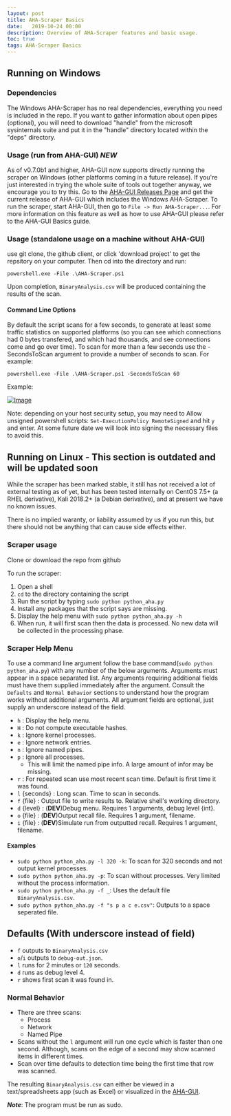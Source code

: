 ```yaml
---
layout: post
title: AHA-Scraper Basics
date:   2019-10-24 00:00
description: Overview of AHA-Scraper features and basic usage.
toc: true
tags: AHA-Scraper Basics
---
```


## Running on Windows

### Dependencies

The Windows AHA-Scraper has no real dependencies, everything you need is included in the repo. If you want to gather information about open pipes (optional), you will need to download "handle" from the microsoft sysinternals suite and put it in the "handle" directory located within the "deps" directory.

### Usage (run from AHA-GUI) ***NEW***

As of v0.7.0b1 and higher, AHA-GUI now supports directly running the scraper on Windows (other platforms coming in a future release). If you're just interested in trying the whole suite of tools out together anyway, we encourage you to try this. Go to the [AHA-GUI Releases Page](https://github.com/aha-project/AHA-GUI/releases) and get the current release of AHA-GUI which includes the Windows AHA-Scraper. To run the scraper, start AHA-GUI, then go to `File -> Run AHA-Scraper...`. For more information on this feature as well as how to use AHA-GUI please refer to the AHA-GUI Basics guide.


### Usage (standalone usage on a machine without AHA-GUI)

use git clone, the github client, or click 'download project' to get the repsitory on your computer. Then cd into the directory and run:

```powershell.exe -File .\AHA-Scraper.ps1```

Upon completion, `BinaryAnalysis.csv` will be produced containing the results of the scan.

#### Command Line Options

By default the script scans for a few seconds, to generate at least some traffic statistics on supported platforms (so you can see which connections had 0 bytes transfered, and which had thousands, and see connections come and go over time). To scan for more than a few seconds use the -SecondsToScan argument to provide a number of seconds to scan. For example:

```powershell.exe -File .\AHA-Scraper.ps1 -SecondsToScan 60```

Example:

[![Image](https://aha-project.github.io/images/AHA-Scraper.png)](https://aha-project.github.io/images/AHA-Scraper.png)

Note: depending on your host security setup, you may need to Allow unsigned powershell scripts: `Set-ExecutionPolicy RemoteSigned` and hit `y` and enter. At some future date we will look into signing the necessary files to avoid this.

## Running on Linux - This section is outdated and will be updated soon

While the scraper has been marked stable, it still has not received a lot of external testing as of yet, but has been tested internally on CentOS 7.5+ (a RHEL derivative), Kali 2018.2+ (a Debian derivative), and at present we have no known issues.

There is no implied waranty, or liability assumed by us if you run this, but there should not be anything that can cause side effects either.

### Scraper usage
Clone or download the repo from github

To run the scraper:
1. Open a shell
1. `cd` to the directory containing the script
1. Run the script by typing `sudo python python_aha.py`
1. Install any packages that the script says are missing.
1. Display the help menu with `sudo python python_aha.py -h`
1. When run, it will first scan then the data is processed. No new data will be collected in the processing phase. 

### Scraper Help Menu
To use a command line argument follow the base command(`sudo python python_aha.py`) 
with any number of the below arguments. Arguments must appear in a space separated 
list. Any arguments requiring additional fields must have them supplied immediately 
after the argument. Consult the `Defaults` and `Normal Behavior` sections to 
understand how the program works without additional arguments. All argument fields are 
optional, just supply an underscore instead of the field.  
- `h` : Display the help menu.  
- `H` : Do not compute executable hashes.  
- `k` : Ignore kernel processes.  
- `e` : Ignore network entries.  
- `n` : Ignore named pipes.  
- `p` : Ignore all processes.  
  - This will limit the named pipe info. A large amount of infor may be missing.  
- `r` : For repeated scan use most recent scan time. Default is first time it was found.  
- `l` {seconds} : Long scan. Time to scan in seconds.  
- `f` {file}    : Output file to write results to. Relative shell's working directory.  
- `d` {level}   : (**DEV**)Debug menu. Requires 1 arguments, debug level {int}.  
- `o` {file}    : (**DEV**)Output recall file. Requires 1 argument, filename.  
- `i` {file}    : (**DEV**)Simulate run from outputted recall. Requires 1 argument, filename.  

#### Examples 
- `sudo python python_aha.py -l 320 -k`: To scan for 320 seconds and not output kernel processes.  
- `sudo python python_aha.py -p`: To scan without processes. Very limited without 
the process information.  
- `sudo python python_aha.py -f _`: Uses the default file `BinaryAnalysis.csv`.  
- `sudo python python_aha.py -f "s p a c e.csv"`: Outputs to a space seperated file.  

## Defaults (With underscore instead of field)  
- `f` outputs to `BinaryAnalysis.csv`  
- `o`/`i` outputs to `debug-out.json`.  
- `l` runs for 2 minutes or `120` seconds.  
- `d` runs as debug level 4.  
- `r` shows first scan it was found in.  


### Normal Behavior 
- There are three scans:
  - Process 
  - Network
  - Named Pipe
- Scans without the `l` argument will run one cycle which is faster than one second.
Although, scans on the edge of a second may show scanned items in different times.  
- Scan over time defaults to detection time being the first time that row was scanned. 

The resulting `BinaryAnalysis.csv` can either be viewed in a text/spreadsheets app (such as Excel) or visualized in the [AHA-GUI](https://github.com/aha-project/AHA-GUI).

***Note***: The program must be run as sudo.


